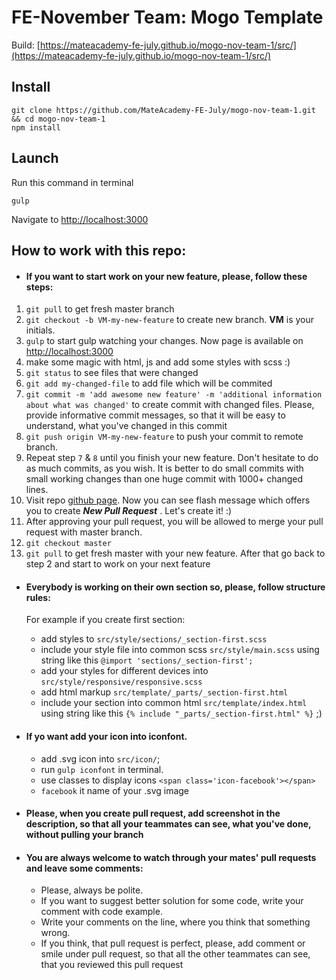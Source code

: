 FE-November Team: Mogo Template
===============
Build: [https://mateacademy-fe-july.github.io/mogo-nov-team-1/src/](https://mateacademy-fe-july.github.io/mogo-nov-team-1/src/)

Install
-----------------
```
git clone https://github.com/MateAcademy-FE-July/mogo-nov-team-1.git && cd mogo-nov-team-1
npm install
```

Launch
-------
Run this command in terminal
```
gulp
```
Navigate to [http://localhost:3000](http://localhost:3000)

How to work with this repo:
---------------------------

* #### If you want to start work on your new feature, please, follow these steps:
1. `git pull` to get fresh master branch
2. `git checkout -b VM-my-new-feature` to create new branch. ****VM**** is your initials.
3. `gulp` to start gulp watching your changes. Now page is available on [http://localhost:3000](http://localhost:3000)
4. make some magic with html, js and add some styles with scss :)
5. `git status` to see files that were changed
6. `git add my-changed-file` to add file which will be commited
7. `git commit -m 'add awesome new feature' -m 'additional information about what was changed'` to create commit with changed files. Please, provide informative commit messages, so that it will be easy to understand, what you've changed in this commit
8. `git push origin VM-my-new-feature` to push your commit to remote branch.
9. Repeat step `7` & `8` until you finish your new feature. Don't hesitate to do as much commits, as you wish. It is better to do small commits with small working changes than one huge commit with 1000+ changed lines.
10. Visit repo [github page](https://github.com/MateAcademy-FE-July/mogo-nov-team-1). Now you can see flash message which offers you to create *****New Pull Request***** . Let's create it! :) 
11. After approving your pull request, you will be allowed to merge your pull request with master branch. 
12. `git checkout master`
13. `git pull` to get fresh master with your new feature. After that go back to step 2 and start to work on your next feature

* #### Everybody is working on their own section so, please, follow structure rules:

  For example if you create first section:
    * add styles to `src/style/sections/_section-first.scss`
    * include your style file into common scss `src/style/main.scss` using string like this `@import 'sections/_section-first';`
    * add your styles for different devices into `src/style/responsive/responsive.scss`
    * add html markup `src/template/_parts/_section-first.html`
    * include your section into common html `src/template/index.html` using string like this `{% include "_parts/_section-first.html" %}` ;)

* #### If yo want add your icon into iconfont.
    * add .svg icon into `src/icon/`;
    * run `gulp iconfont` in terminal.
    * use classes to display icons `<span class='icon-facebook'></span>`
    * `facebook` it name of your .svg image

* #### Please, when you create pull request, add screenshot in the description, so that all your teammates can see, what you've done, without pulling your branch  

* #### You are always welcome to watch through your mates' pull requests and leave some comments:
  * Please, always be polite. 
  * If you want to suggest better solution for some code, write your comment with code example.
  * Write your comments on the line, where you think that something wrong. 
  * If you think, that pull request is perfect, please, add comment or smile under pull request, so that all the other teammates can see, that you reviewed this pull request
